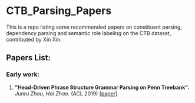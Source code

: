 # CTB_Parsing_Papers

This is a repo listing some recommended papers on constituent parsing, dependency parsing and semantic role labeling on the CTB dataset, contributed by Xin Xin.

## Papers List:
### Early work:
1. **"Head-Driven Phrase Structure Grammar Parsing on Penn Treebank".** *Junru Zhou, Hai Zhao.* (ACL 2019) [[paper]](https://www.aclweb.org/anthology/P19-1230.pdf).
